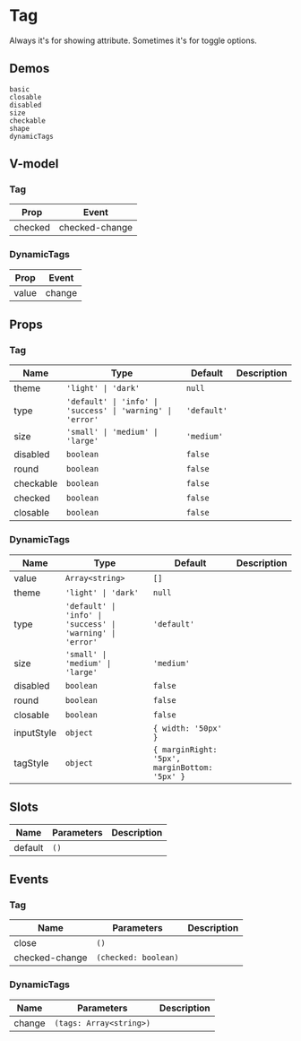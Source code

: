 # Tag
Always it's for showing attribute. Sometimes it's for toggle options.
## Demos
```demo
basic
closable
disabled
size
checkable
shape
dynamicTags
```
## V-model
### Tag
|Prop|Event|
|-|-|
|checked|checked-change|

### DynamicTags
|Prop|Event|
|-|-|
|value|change|

## Props
### Tag
|Name|Type|Default|Description|
|-|-|-|-|
|theme|`'light' \| 'dark'`|`null`||
|type|`'default' \| 'info' \| 'success' \| 'warning' \| 'error'`|`'default'`||
|size|`'small' \| 'medium' \| 'large'`|`'medium'`||
|disabled|`boolean`|`false`||
|round|`boolean`|`false`||
|checkable|`boolean`|`false`||
|checked|`boolean`|`false`||
|closable|`boolean`|`false`||

### DynamicTags
|Name|Type|Default|Description|
|-|-|-|-|
|value|`Array<string>`|`[]`||
|theme|`'light' \| 'dark'`|`null`||
|type|`'default' \| 'info' \| 'success' \| 'warning' \| 'error'`|`'default'`||
|size|`'small' \| 'medium' \| 'large'`|`'medium'`||
|disabled|`boolean`|`false`||
|round|`boolean`|`false`||
|closable|`boolean`|`false`||
|inputStyle|`object`|`{ width: '50px' }`||
|tagStyle|`object`|`{ marginRight: '5px', marginBottom: '5px' }`||

## Slots
|Name|Parameters|Description|
|-|-|-|
|default|`()`||

## Events
### Tag
|Name|Parameters|Description|
|-|-|-|
|close|`()`|
|checked-change|`(checked: boolean)`||

### DynamicTags
|Name|Parameters|Description|
|-|-|-|
|change|`(tags: Array<string>)`||